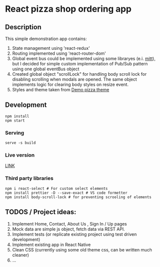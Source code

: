 # React pizza shop ordering app

## Description

This simple demonstration app contains:
1. State management using 'react-redux'
2. Routing implemented using 'react-router-dom'
3. Global event bus could be implemented using some libraryes (e.i. [mitt](https://github.com/developit/mitt)), but I decided for simple custom implementation of Pub/Sub pattern using one global eventBus object
4. Created global object "scrollLock" for handling body scroll lock for disabling scrolling when modals are opened. The same object implements logic for clearing body styles on resize event.
5. Styles and theme taken from [Demo pizza theme](http://www.templatemonsterpreview.com/demo/78480.html?_ga=2.215933651.536897203.1595899832-1079675168.1595899832)

## Development

```
npm install
npm start
```
### Serving 
```
serve -s build
```
### Live version 
[LINK]([https://link](https://react-pizza.netlify.app/shopping-cart))

### Third party libraries

```
npm i react-select # For custom select elements
npm install prettier -D --save-exact # VS code formetter 
npm install body-scroll-lock # for preventing scrooling of elements
```

## TODOS / Project ideas:

1. Implement Home, Contact, About Us , Sign In / Up pages
2. Mock data are simple js object, fetch data via REST API.
3. Implement tests  (or replicate existing project using test driven development)
4. Implement existing app in React Native
5. Clean CSS (currently using some old theme css, can be written much cleaner)
6. ...